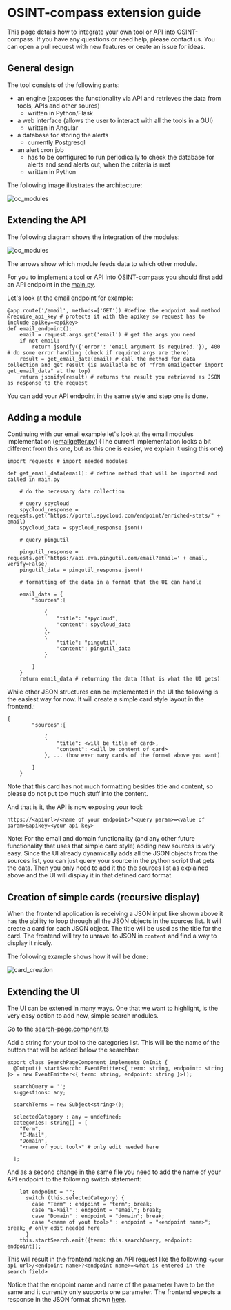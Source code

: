 # OSINT-compass extension guide

This page details how to integrate your own tool or API into OSINT-compass. If you have any questions or need help, please contact us. You can open a pull request with new features or ceate an issue for ideas.

## General design

The tool consists of the following parts: 
- an engine (exposes the functionality via API and retrieves the data from tools, APIs and other soures)
  - written in Python/Flask
- a web interface (allows the user to interact with all the tools in a GUI)
  - written in Angular
- a database for storing the alerts
  - currently Postgresql
- an alert cron job
  - has to be configured to run periodically to check the database for alerts and send alerts out, when the criteria is met
  - written in Python

The following image illustrates the architecture:

![oc_modules](https://github.com/elpato-dev/OSINT-compass/blob/main/images/architecture.png)

## Extending the API

The following diagram shows the integration of the modules:

![oc_modules](https://github.com/elpato-dev/OSINT-compass/blob/main/images/modules_engine.png)

The arrows show which module feeds data to which other module.

For you to implement a tool or API into OSINT-compass you should first add an API endpoint in the [main.py](https://github.com/elpato-dev/OSINT-compass-engine/blob/main/main.py).

Let's look at the email endpoint for example:

```text
@app.route('/email', methods=['GET']) #define the endpoint and method
@require_api_key # protects it with the apikey so request has to include apikey=<apikey>
def email_endpoint(): 
    email = request.args.get('email') # get the args you need
    if not email: 
        return jsonify({'error': 'email argument is required.'}), 400 # do some error handling (check if required args are there)
    result = get_email_data(email) # call the method for data collection and get result (is available bc of "from emailgetter import get_email_data" at the top)
    return jsonify(result) # returns the result you retrieved as JSON as response to the request
```

You can add your API endpoint in the same style and step one is done.

## Adding a module

Continuing with our email example let's look at the email modules implementation ([emailgetter.py](https://github.com/elpato-dev/OSINT-compass-engine/blob/main/emailgetter.py)) (The current implementation looks a bit different from this one, but as this one is easier, we explain it using this one)

```text
import requests # import needed modules

def get_email_data(email): # define method that will be imported and called in main.py
    
    # do the necessary data collection
    
    # query spycloud
    spycloud_response = requests.get("https://portal.spycloud.com/endpoint/enriched-stats/" + email)
    spycloud_data = spycloud_response.json()

    # query pingutil

    pingutil_response = requests.get('https://api.eva.pingutil.com/email?email=' + email, verify=False)
    pingutil_data = pingutil_response.json()
    
    # formatting of the data in a format that the UI can handle
    
    email_data = {
        "sources":[
            
            {
                "title": "spycloud",
                "content": spycloud_data
            },
            {
                "title": "pingutil",
                "content": pingutil_data
            }

        ]
    } 
    return email_data # returning the data (that is what the UI gets)

```
<a name="JSON"></a>

While other JSON structures can be implemented in the UI the following is the easiest way for now. 
It will create a simple card style layout in the frontend.:

```text
{
        "sources":[
            
            {
                "title": <will be title of card>,
                "content": <will be content of card>
            }, ... (how ever many cards of the format above you want)

        ]
    } 
```

Note that this card has not much formatting besides title and content, so please do not put too much stuff into the content.

And that is it, the API is now exposing your tool:

```text
https://<apiurl>/<name of your endpoint>?<query param>=<value of param>&apikey=<your api key>
```

Note: For the email and domain functionality (and any other future functionality that uses that simple card style) adding new sources is very easy. Since the UI already dynamically adds all the JSON objects from the sources list, you can just query your source in the python script that gets the data. Then you only need to add it tho the sources list as explained above and the UI will display it in that defined card format.

## Creation of simple cards (recursive display)

When the frontend application is receiving a JSON input like shown above it has the ability to loop through all the JSON objects in the sources list.
It will create a card for each JSON object. The title will be used as the title for the card. The frontend will try to unravel to JSON in `content` and find a way to display it nicely.

The following example shows how it will be done:

![card_creation](https://github.com/elpato-dev/OSINT-compass/blob/main/images/card_creation.png)

## Extending the UI

The UI can be extened in many ways. One that we want to highlight, is the very easy option to add new, simple search modules.

Go to the [search-page.compnent.ts](https://github.com/elpato-dev/OSINT-compass-portal/blob/main/src/app/search-page/search-page.component.ts)

Add a string for your tool to the categories list. This will be the name of the button that will be added below the searchbar:

```plaintext
export class SearchPageComponent implements OnInit {
  @Output() startSearch: EventEmitter<{ term: string, endpoint: string }> = new EventEmitter<{ term: string, endpoint: string }>();

  searchQuery = '';
  suggestions: any;

  searchTerms = new Subject<string>();

  selectedCategory : any = undefined;
  categories: string[] = [
    "Term",
    "E-Mail",
    "Domain",
    "<name of yout tool>" # only edit needed here
    
  ];
```

And as a second change in the same file you need to add the name of your API endpoint to the following switch statement:

```plaintext
    let endpoint = "";
      switch (this.selectedCategory) {
        case "Term" : endpoint = "term"; break;
        case "E-Mail" : endpoint = "email"; break;
        case "Domain" : endpoint = "domain"; break;
        case "<name of yout tool>" : endpoint = "<endpoint name>"; break; # only edit needed here
      }
    this.startSearch.emit({term: this.searchQuery, endpoint:  endpoint});
```

This will result in the frontend making an API request like the following `<your api url>/<endpoint name>?<endpoint name>=<what is entered in the search field>`

Notice that the endpoint name and name of the parameter have to be the same and it currently only supports one parameter. The frontend expects a response in the JSON format shown [here](#JSON).


